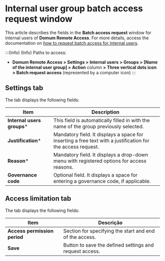 # Internal user group batch access request window

This article describes the fields in the **Batch access request** window for internal users of **Domum Remote Access**. For more details, access the documentation on [how to request batch access for internal users](/v3-32/docs/domum-batch-access-for-employees).

:::(Info) (Info)
Paths to access: 

* **Domum Remote Access > Settings > Internal users > Groups > [Name of the internal user group] > Action** column **> Three vertical dots icon > Batch request access** (represented by a computer icon)
:::

## Settings tab
The tab displays the following fields:


| Item | Description |
| --- | --- |
| **Internal users groups*** | This field is automatically filled in with the name of the group  previously selected. |
| **Justification*** | Mandatory field. It displays a space for inserting a free text with a justification for the access request. |
| **Reason*** | Mandatory field. It displays a drop-down menu with registered options for access reasons. |
| **Governance code** | Optional field. It displays a space for entering a governance code, if applicable. |

## Access limitation tab
The tab displays the following fields:


| Item | Descrição |
| --- | --- |
| **Access permission period** | Section for specifying the start and end of the access.  |
| **Save** | Button to save the defined settings and request access. |
